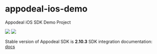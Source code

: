 # appodeal-ios-demo
Appodeal iOS SDK Demo Project

[![](https://img.shields.io/badge/docs-ObjectiveC-green.svg)](https://wiki.appodeal.com/en/ios/get-started)
[![](https://img.shields.io/badge/docs-Swift-green.svg)](https://wiki.appodeal.com/en/ios/get-started)

Stable version of Appodeal SDK is **2.10.3** 
SDK integration documentation: [docs](https://wiki.appodeal.com/en/ios/get-started)


